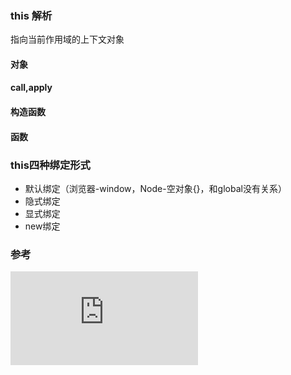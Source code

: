 ### this 解析  
指向当前作用域的上下文对象

#### 对象    
#### call,apply
#### 构造函数  
#### 函数 

### this四种绑定形式  
- 默认绑定（浏览器-window，Node-空对象{}，和global没有关系）  
- 隐式绑定  
- 显式绑定  
- new绑定  



### 参考  
![Nodejs中的this](https://www.cnblogs.com/pssp/p/5321506.html)